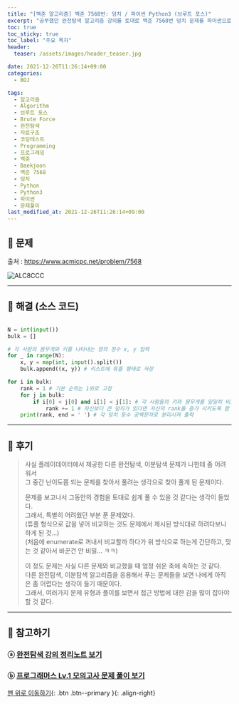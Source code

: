 ```yaml
---
title: "[백준 알고리즘] 백준 7568번: 덩치 / 파이썬 Python3 (브루트 포스)"
excerpt: "공부했던 완전탐색 알고리즘 강의를 토대로 백준 7568번 덩치 문제를 파이썬으로 풀어보았다."
toc: true
toc_sticky: true
toc_label: "주요 목차"
header:
  teaser: /assets/images/header_teaser.jpg

date: 2021-12-26T11:26:14+09:00
categories:
  - BOJ

tags:
  - 알고리즘
  - Algorithm
  - 브루트 포스
  - Brute Force
  - 완전탐색
  - 자료구조
  - 코딩테스트
  - Programming
  - 프로그래밍
  - 백준
  - Baekjoon
  - 백준 7568
  - 덩치
  - Python
  - Python3
  - 파이썬
  - 문제풀이
last_modified_at: 2021-12-26T11:26:14+09:00
---
```


## 🔔 문제

출처 : <https://www.acmicpc.net/problem/7568>

![ALC8CCC](https://user-images.githubusercontent.com/78403443/147397140-73ce24ec-8d4a-4ddd-a146-a8e8e15e40e9.jpg)

---

## 🔐 해결 (소스 코드)

```python

N = int(input())
bulk = []

# 각 사람의 몸무게와 키를 나타내는 양의 정수 x, y 입력 
for _ in range(N):
    x, y = map(int, input().split())
    bulk.append((x, y)) # 리스트에 튜플 형태로 저장

for i in bulk:
    rank = 1 # 기본 순위는 1위로 고정
    for j in bulk: 
        if i[0] < j[0] and i[1] < j[1]: # 각 사람들의 키와 몸무게를 일일히 비교해서
            rank += 1 # 자신보다 큰 덩치가 있다면 자신의 rank를 증가 시키도록 함
    print(rank, end = ' ') # 각 덩치 등수 공백문자로 분리시켜 출력
```

---

## 📝 후기

>사실 플레이데이터에서 제공한 다른 완전탐색, 이분탐색 문제가 나한테 좀 어려워서<br>그 중간 난이도쯤 되는 문제를 찾아서 풀려는 생각으로 찾아 풀게 된 문제이다.
>
>문제를 보고나서 그동안의 경험을 토대로 쉽게 풀 수 있을 것 같다는 생각이 들었다.<br>그래서, 특별히 어려웠던 부분 푼 문제였다.<br>(튜플 형식으로 값을 넣어 비교하는 것도 문제에서 제시된 방식대로 하려다보니 하게 된 것...)<br>(처음에 enumerate로 꺼내서 비교할까 하다가 위 방식으로 하는게 간단하고, 맞는 것 같아서 바꾼건 안 비밀... ㅋㅋ)
>
>이 정도 문제는 사실 다른 문제와 비교했을 때 엄청 쉬운 축에 속하는 것 같다.<br>다른 완전탐색, 이분탐색 알고리즘을 응용해서 푸는 문제들을 보면 나에게 아직은 좀 어렵다는 생각이 들기 때문이다.<br>그래서, 여러가지 문제 유형과 풀이를 보면서 접근 방법에 대한 감을 많이 잡아야 할 것 같다.

---

## 👣 참고하기

### ⓐ [완전탐색 강의 정리노트 보기](https://iceman-brandon.github.io/playdata%20algo/%EC%99%84%EC%A0%84%ED%83%90%EC%83%89,%EC%9D%B4%EB%B6%84%ED%83%90%EC%83%89/#part-1-%EC%99%84%EC%A0%84%ED%83%90%EC%83%89-brute-force)

### ⓑ [프로그래머스 Lv.1 모의고사 문제 풀이 보기](https://iceman-brandon.github.io/programmers/%ED%94%84%EB%A1%9C%EA%B7%B8%EB%9E%98%EB%A8%B8%EC%8A%A4_%EB%AA%A8%EC%9D%98%EA%B3%A0%EC%82%AC/)

[맨 위로 이동하기](#){: .btn .btn--primary }{: .align-right}